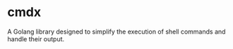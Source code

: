 # cmdx
A Golang library designed to simplify the execution of shell commands and handle their output.
